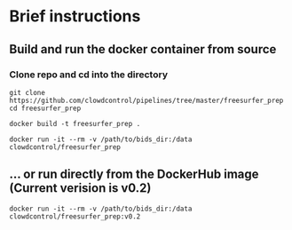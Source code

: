# Brief instructions
## Build and run the docker container from source 
### Clone repo and cd into the directory
``` 
git clone https://github.com/clowdcontrol/pipelines/tree/master/freesurfer_prep
cd freesurfer_prep

docker build -t freesurfer_prep .

docker run -it --rm -v /path/to/bids_dir:/data clowdcontrol/freesurfer_prep
```

## ... or run directly from the DockerHub image (Current verision is v0.2)
```docker run -it --rm -v /path/to/bids_dir:/data clowdcontrol/freesurfer_prep:v0.2```
